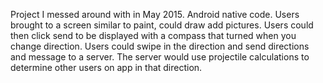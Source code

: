 Project I messed around with in May 2015. Android native code. 
Users brought to a screen similar to paint, could draw add pictures.
Users could then click send to be displayed with a compass that turned when you change direction.
Users could swipe in the direction and send directions and message to a server.
The server would use projectile calculations to determine other users on app in that direction. 